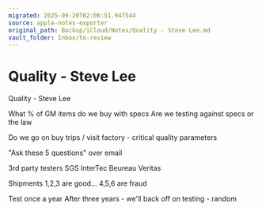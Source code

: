 ```yaml
---
migrated: 2025-09-20T02:06:51.947544
source: apple-notes-exporter
original_path: Backup/iCloud/Notes/Quality - Steve Lee.md
vault_folder: Inbox/to-review
---
```

# Quality - Steve Lee

Quality - Steve Lee

What % of GM items do we buy with specs
Are we testing against specs or the law

Do we go on buy trips / visit factory - critical quality parameters 

"Ask these 5 questions" over email 

3rd party testers 
SGS 
InterTec
Beureau Veritas

Shipments 1,2,3 are good... 4,5,6 are fraud

Test once a year
After three years - we'll back off on testing - random

